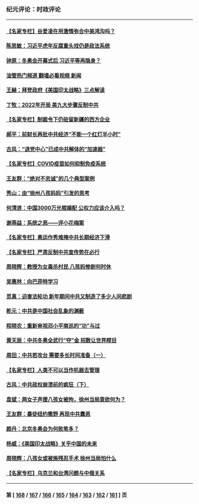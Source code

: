 ### 纪元评论：时政评论
---
#### [【名家专栏】谷爱凌在用激情弥合中美鸿沟吗？](../../pages/nsc1025/n13581477.md?02170330) 
#### [陈思敏：习近平虎年反腐重头戏仍是政法系统](../../pages/nsc1025/n13580684.md?02170330) 
#### [钟原：冬奥会开幕式后 习近平等再隐身？](../../pages/nsc1025/n13579582.md?02170330) 
#### [油管热门频道 翻墙必看视频 新闻](ok?02170330)
#### [王赫：拜登政府《美国印太战略》三点解读](../../pages/nsc1025/n13579494.md?02170330) 
#### [丁牧：2022年开局 美九大步骤反制中共](../../pages/nsc1025/n13579372.md?02170330) 
#### [【名家专栏】制裁令下仍驻留新疆的西方企业](../../pages/nsc1025/n13578609.md?02170330) 
#### [郝平：前财长再批中共经济“不能一个红灯半小时”](../../pages/nsc1025/n13579322.md?02170330) 
#### [古风：“退党中心”已成中共解体的“加速器”](../../pages/nsc1025/n13578261.md?02170330) 
#### [【名家专栏】COVID疫苗如何抑制免疫系统](../../pages/nsc1025/n13578785.md?02170330) 
#### [王友群：“绝对不忠诚”的几个典型案例](../../pages/nsc1025/n13577068.md?02170330) 
#### [秀山：由“徐州八孩妈妈”引发的思考](../../pages/nsc1025/n13577023.md?02170330) 
#### [何清涟：中国3000万光棍婚配 公权力应该介入吗？](../../pages/nsc1025/n13576860.md?02170330) 
#### [谢燕益：系统之恶——评小花梅案](../../pages/nsc1025/n13576765.md?02170330) 
#### [【名家专栏】奥运作秀难掩中共长期经济下滑](../../pages/nsc1025/n13576012.md?02170330) 
#### [【名家专栏】严肃反制中共宣传势在必行](../../pages/nsc1025/n13574764.md?02170330) 
#### [周晓辉：教授为女毒杀村民 八孩妈惨剧何时休](../../pages/nsc1025/n13576484.md?02170330) 
#### [吴惠林：向巴菲特学习](../../pages/nsc1025/n13576152.md?02170330) 
#### [觅真：迫害法轮功 新年期间中共又制造了多少人间悲剧](../../pages/nsc1025/n13574912.md?02170330) 
#### [乾元：中共是中国社会乱象的渊薮](../../pages/nsc1025/n13574792.md?02170330) 
#### [程晓农：重新审视邓小平南巡的“功”与过](../../pages/nsc1025/n13574752.md?02170330) 
#### [黄天辰：中共冬奥全武行“夺”金 招数让世界瞠目](../../pages/nsc1025/n13574671.md?02170330) 
#### [周田：中共若攻台 需要多长时间准备（一）](../../pages/nsc1025/n13574493.md?02170330) 
#### [【名家专栏】人类不可以当作机器去管理](../../pages/nsc1025/n13573928.md?02170330) 
#### [古风：中共政权崩溃前的疯狂（下）](../../pages/nsc1025/n13572231.md?02170330) 
#### [袁斌：两女子声援八孩女被拘，徐州当局意欲何为？](../../pages/nsc1025/n13573436.md?02170330) 
#### [王友群：暴徒纽约撒野 再现中共蠢恶](../../pages/nsc1025/n13572948.md?02170330) 
#### [颜丹：北京冬奥会为何败笔多？](../../pages/nsc1025/n13572796.md?02170330) 
#### [杨威：《美国印太战略》关乎中国的未来](../../pages/nsc1025/n13572945.md?02170330) 
#### [周晓辉：八孩女或被施残忍手术 徐州当局怕什么](../../pages/nsc1025/n13572897.md?02170330) 
#### [【名家专栏】乌克兰和台湾问题与中俄关系](../../pages/nsc1025/n13572435.md?02170330) 

---
#### 第 [ [168](./168.md?02170330) / [167](./167.md?02170330) / [166](./166.md?02170330) / [165](./165.md?02170330) / [164](./164.md?02170330) / [163](./163.md?02170330) / [162](./162.md?02170330) / [161](./161.md?02170330) ] 页
